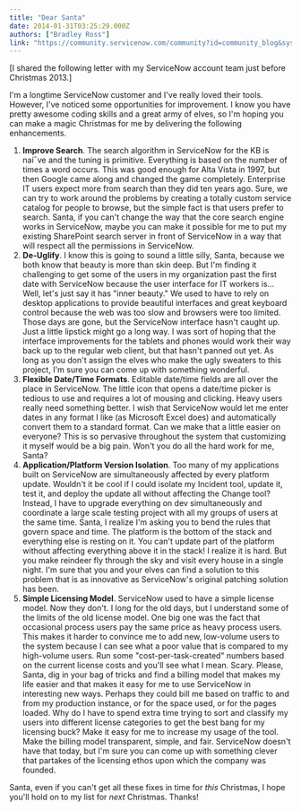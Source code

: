 ```yaml
---
title: "Dear Santa"
date: 2014-01-31T03:25:29.000Z
authors: ["Bradley Ross"]
link: "https://community.servicenow.com/community?id=community_blog&sys_id=033e22addbd0dbc01dcaf3231f961919"
---
```

<p>[I shared the following letter with my ServiceNow account team just before Christmas 2013.]</p><p></p><p>I'm a longtime ServiceNow customer and I've really loved their tools. However, I've noticed some opportunities for improvement. I know you have pretty awesome coding skills and a great army of elves, so I'm hoping you can make a magic Christmas for me by delivering the following enhancements.</p><p></p><ol style="list-style-type: decimal;"><li><strong>Improve Search</strong>. The search algorithm in ServiceNow for the KB is naí¯ve and the tuning is primitive. Everything is based on the number of times a word occurs. This was good enough for Alta Vista in 1997, but then Google came along and changed the game completely. Enterprise IT users expect more from search than they did ten years ago. Sure, we can try to work around the problems by creating a totally custom service catalog for people to browse, but the simple fact is that users prefer to search. Santa, if you can't change the way that the core search engine works in ServiceNow, maybe you can make it possible for me to put my existing SharePoint search server in front of ServiceNow in a way that will respect all the permissions in ServiceNow. </li><li><strong>De-Uglify</strong>. I know this is going to sound a little silly, Santa, because we both know that beauty is more than skin deep. But I'm finding it challenging to get some of the users in my organization past the first date with ServiceNow because the user interface for IT workers is… Well, let's just say it has "inner beauty." We used to have to rely on desktop applications to provide beautiful interfaces and great keyboard control because the web was too slow and browsers were too limited. Those days are gone, but the ServiceNow interface hasn't caught up. Just a little lipstick might go a long way. I was sort of hoping that the interface improvements for the tablets and phones would work their way back up to the regular web client, but that hasn't panned out yet. As long as you don't assign the elves who make the ugly sweaters to this project, I'm sure you can come up with something wonderful. </li><li><strong>Flexible Date/Time Formats</strong>. Editable date/time fields are all over the place in ServiceNow. The little icon that opens a date/time picker is tedious to use and requires a lot of mousing and clicking. Heavy users really need something better. I wish that ServiceNow would let me enter dates in any format I like (as Microsoft Excel does) and automatically convert them to a standard format. Can we make that a little easier on everyone? This is so pervasive throughout the system that customizing it myself would be a big pain. Won't you do all the hard work for me, Santa?</li><li><strong>Application/Platform Version Isolation</strong>. Too many of my applications built on ServiceNow are simultaneously affected by every platform update. Wouldn't it be cool if I could isolate my Incident tool, update it, test it, and deploy the update all without affecting the Change tool? Instead, I have to upgrade everything on dev simultaneously and coordinate a large scale testing project with all my groups of users at the same time. Santa, I realize I'm asking you to bend the rules that govern space and time. The platform is the bottom of the stack and everything else is resting on it. You can't update part of the platform without affecting everything above it in the stack! I realize it is hard. But you make reindeer fly through the sky and visit every house in a single night. I'm sure that you and your elves can find a solution to this problem that is as innovative as ServiceNow's original patching solution has been. </li><li><strong>Simple Licensing Model</strong>. ServiceNow used to have a simple license model. Now they don't. I long for the old days, but I understand some of the limits of the old license model. One big one was the fact that occasional process users pay the same price as heavy process users. This makes it harder to convince me to add new, low-volume users to the system because I can see what a poor value that is compared to my high-volume users. Run some "cost-per-task-created" numbers based on the current license costs and you'll see what I mean. Scary. Please, Santa, dig in your bag of tricks and find a billing model that makes my life easier and that makes it easy for me to use ServiceNow in interesting new ways. Perhaps they could bill me based on traffic to and from my production instance, or for the space used, or for the pages loaded. Why do I have to spend extra time trying to sort and classify my users into different license categories to get the best bang for my licensing buck? Make it easy for me to increase my usage of the tool. Make the billing model transparent, simple, and fair. ServiceNow doesn't have that today, but I'm sure you can come up with something clever that partakes of the licensing ethos upon which the company was founded.</li></ol><p></p><p>Santa, even if you can't get all these fixes in time for <em>this</em> Christmas, I hope you'll hold on to my list for <em>next </em>Christmas. Thanks!</p>